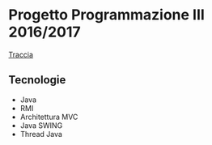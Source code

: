 # Progetto Programmazione III 2016/2017

[Traccia](https://github.com/AndreAzzalin/ServiceMail/blob/master/progettoLab-1617-ProgrIII-V1.pdf)

## Tecnologie

- Java
- RMI
- Architettura MVC
- Java SWING
- Thread Java



